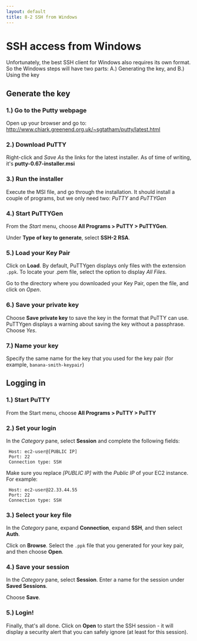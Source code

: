 ```yaml
---
layout: default
title: 8-2 SSH from Windows
---
```

# SSH access from Windows

Unfortunately, the best SSH client for Windows also requires its own format. So the Windows steps will have two parts: A.) Generating the key, and B.) Using the key

## Generate the key

### 1.) Go to the Putty webpage

Open up your browser and go to: http://www.chiark.greenend.org.uk/~sgtatham/putty/latest.html

### 2.) Download PuTTY

Right-click and *Save As* the links for the latest installer. As of time of writing, it's **putty-0.67-installer.msi**

### 3.) Run the installer

Execute the MSI file, and go through the installation. It should install a couple of programs, but we only need two: *PuTTY* and *PuTTYGen*

### 4.) Start PuTTYGen

From the *Start* menu, choose **All Programs > PuTTY > PuTTYGen**.

Under **Type of key to generate**, select **SSH-2 RSA**.

### 5.) Load your Key Pair

Click on **Load**. By default, PuTTYgen displays only files with the extension `.ppk`. To locate your .pem file, select the option to display *All Files*.

Go to the directory where you downloaded your Key Pair, open the file, and click on *Open*.

### 6.) Save your private key

Choose **Save private key** to save the key in the format that PuTTY can use. PuTTYgen displays a warning about saving the key without a passphrase. Choose *Yes*.

### 7.) Name your key

Specify the same name for the key that you used for the key pair (for example, `banana-smith-keypair`)


## Logging in

### 1.) Start PuTTY

From the Start menu, choose **All Programs > PuTTY > PuTTY**

### 2.) Set your login

In the *Category* pane, select **Session** and complete the following fields:


```
 Host: ec2-user@[PUBLIC IP]
 Port: 22
 Connection type: SSH
```

Make sure you replace *[PUBLIC IP]* with the *Public IP* of your EC2 instance. For example:

```
 Host: ec2-user@22.33.44.55
 Port: 22
 Connection type: SSH
```


### 3.) Select your key file

In the *Category* pane, expand **Connection**, expand **SSH**, and then select **Auth**.

Click on **Browse**. Select the `.ppk` file that you generated for your key pair, and then choose **Open**.

### 4.) Save your session

In the *Category* pane, select **Session**. Enter a name for the session under **Saved Sessions**.

Choose **Save**.

### 5.) Login!

Finally, that's all done. Click on **Open** to start the SSH session - it will display a security alert that you can safely ignore (at least for this session).

